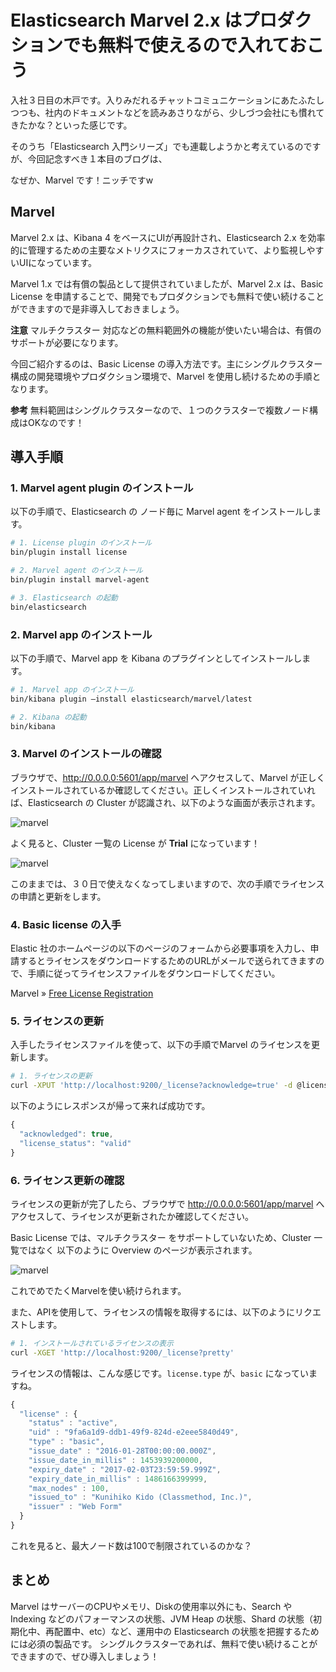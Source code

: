 # Elasticsearch Marvel 2.x はプロダクションでも無料で使えるので入れておこう
入社３日目の木戸です。入りみだれるチャットコミュニケーションにあたふたしつつも、社内のドキュメントなどを読みあさりながら、少しづつ会社にも慣れてきたかな？といった感じです。

そのうち「Elasticsearch 入門シリーズ」でも連載しようかと考えているのですが、今回記念すべき１本目のブログは、

なぜか、Marvel です！ニッチですw

## Marvel
Marvel 2.x は、Kibana 4 をベースにUIが再設計され、Elasticsearch 2.x を効率的に管理するための主要なメトリクスにフォーカスされていて、より監視しやすいUIになっています。

Marvel 1.x では有償の製品として提供されていましたが、Marvel 2.x は、Basic License を申請することで、開発でもプロダクションでも無料で使い続けることができますので是非導入しておきましょう。

**注意** マルチクラスター 対応などの無料範囲外の機能が使いたい場合は、有償のサポートが必要になります。

今回ご紹介するのは、Basic License の導入方法です。主にシングルクラスター構成の開発環境やプロダクション環境で、Marvel を使用し続けるための手順となります。

**参考** 無料範囲はシングルクラスターなので、１つのクラスターで複数ノード構成はOKなのです！

## 導入手順

### 1. Marvel agent plugin のインストール
以下の手順で、Elasticsearch の ノード毎に Marvel agent をインストールします。

```bash
# 1. License plugin のインストール
bin/plugin install license

# 2. Marvel agent のインストール
bin/plugin install marvel-agent

# 3. Elasticsearch の起動
bin/elasticsearch
```

### 2.  Marvel app のインストール
以下の手順で、Marvel app を Kibana のプラグインとしてインストールします。

```bash
# 1. Marvel app のインストール
bin/kibana plugin —install elasticsearch/marvel/latest

# 2. Kibana の起動
bin/kibana
```

### 3.  Marvel のインストールの確認
ブラウザで、http://0.0.0.0:5601/app/marvel へアクセスして、Marvel が正しくインストールされているか確認してください。正しくインストールされていれば、Elasticsearch の Cluster が認識され、以下のような画面が表示されます。

![marvel](https://raw.githubusercontent.com/KunihikoKido/docs/master/images/elasticsearch-marvel-2-x-basic-license-1.png)

よく見ると、Cluster 一覧の License が **Trial** になっています！

![marvel](https://raw.githubusercontent.com/KunihikoKido/docs/master/images/elasticsearch-marvel-2-x-basic-license-2.png)

このままでは、３０日で使えなくなってしまいますので、次の手順でライセンスの申請と更新をします。

### 4. Basic license の入手
Elastic 社のホームページの以下のページのフォームから必要事項を入力し、申請するとライセンスをダウンロードするためのURLがメールで送られてきますので、手順に従ってライセンスファイルをダウンロードしてください。

Marvel » [Free License Registration](https://register.elastic.co/marvel_register)

### 5. ライセンスの更新
入手したライセンスファイルを使って、以下の手順でMarvel のライセンスを更新します。

```bash
# 1. ライセンスの更新
curl -XPUT 'http://localhost:9200/_license?acknowledge=true' -d @license.json
```

以下のようにレスポンスが帰って来れば成功です。

```js
{
  "acknowledged": true,
  "license_status": "valid"
}
```

### 6. ライセンス更新の確認
ライセンスの更新が完了したら、ブラウザで http://0.0.0.0:5601/app/marvel へアクセスして、ライセンスが更新されたか確認してください。

Basic License では、マルチクラスター をサポートしていないため、Cluster 一覧ではなく 以下のように Overview のページが表示されます。

![marvel](https://raw.githubusercontent.com/KunihikoKido/docs/master/images/elasticsearch-marvel-2-x-basic-license-3.png)

これでめでたくMarvelを使い続けられます。

また、APIを使用して、ライセンスの情報を取得するには、以下のようにリクエストします。

```bash
# 1. インストールされているライセンスの表示
curl -XGET 'http://localhost:9200/_license?pretty'
```

ライセンスの情報は、こんな感じです。``license.type`` が、``basic`` になっていますね。

```js
{
  "license" : {
    "status" : "active",
    "uid" : "9fa6a1d9-ddb1-49f9-824d-e2eee5840d49",
    "type" : "basic",
    "issue_date" : "2016-01-28T00:00:00.000Z",
    "issue_date_in_millis" : 1453939200000,
    "expiry_date" : "2017-02-03T23:59:59.999Z",
    "expiry_date_in_millis" : 1486166399999,
    "max_nodes" : 100,
    "issued_to" : "Kunihiko Kido (Classmethod, Inc.)",
    "issuer" : "Web Form"
  }
}
```

これを見ると、最大ノード数は100で制限されているのかな？

## まとめ
Marvel はサーバーのCPUやメモリ、Diskの使用率以外にも、Search や Indexing などのパフォーマンスの状態、JVM Heap の状態、Shard の状態（初期化中、再配置中、etc）など、運用中の Elasticsearch の状態を把握するためには必須の製品です。
シングルクラスターであれば、無料で使い続けることができますので、ぜひ導入しましょう！
